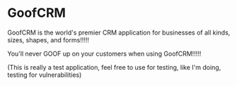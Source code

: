 # GoofCRM

GoofCRM is the world's premier CRM application for businesses of all kinds, sizes, shapes, and forms!!!!!

You'll never GOOF up on your customers when using GoofCRM!!!!!

(This is really a test application, feel free to use for testing, like I'm doing, testing for vulnerabilities)
